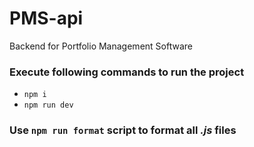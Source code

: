 # PMS-api
Backend for Portfolio Management Software

<h3> Execute following commands to run the project </h3>

<ul>
    <li> <code>npm i</code> </li>
    <li> <code>npm run dev</code> </li>
</ul>

<h3>Use <code>npm run format</code> script to format all <i>.js</i> files</h3>